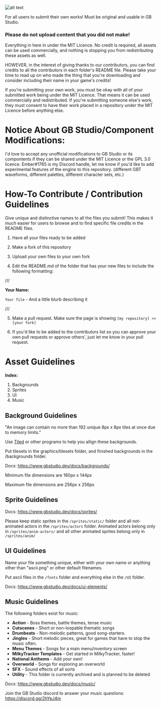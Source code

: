 ![alt text](https://github.com/DeerTears/GB-Studio-Community-Assets/blob/master/titlecard_july11_2019.png "GB Studio Community Assets Titlecard")

For all users to submit their own works! Must be original and usable in GB Studio.
### Please do not upload content that you did not make!

Everything in here in under the MIT Licence. No credit is required, all assets can be used commercially, and nothing is stopping you from redistributing these assets as well.

HOWEVER, in the interest of giving thanks to our contributors, you can find credits to all the contributors in each folder's README file. Please take your time to read up on who made the thing that you're downloading and consider including their name in your game's credits!

If you're submitting your own work, you must be okay with all of your submitted work being under the MIT Licence. That means it can be used commercially and redistributed. If you're submitting someone else's work, they must consent to have their work placed in a repository under the MIT Licence before anything else.

# Notice About GB Studio/Component Modifications:

I'd love to accept any unofficial modifications to GB Studio or its compontents if they can be shared under the MIT Licence or the GPL 3.0 licence. Ember#1765 is my Discord handle, let me know if you'd like to add experimental features of the engine to this repository. (different GBT waveforms, different palettes, different character sets, etc.)

# How-To Contribute / Contribution Guidelines

Give unique and distinctive names to all the files you submit! This makes it *much* easier for users to browse and to find specific file credits in the README files.

1. Have all your files ready to be added

2. Make a fork of this repository

3. Upload your own files to your own fork

4. Edit the README.md of the folder that has your new files to include the following formatting:

///

**Your Name:**

``Your file`` - And a little blurb describing it

///

5. Make a pull request. Make sure the page is showing `[my repository] << [your fork]`

6. If you'd like to be added to the contributors list so you can approve your own pull requests or approve others', just let me know in your pull request.

# Asset Guidelines

**Index:**
1. Backgrounds
2. Sprites
3. UI
4. Music

## Background Guidelines

"An image can contain no more than 192 unique 8px x 8px tiles at once due to memory limits."

Use [Tiled](https://www.mapeditor.org/) or other programs to help you allign these backgrounds.

Put tilesets in the graphics/tilesets folder, and finished backgrounds in the /backgrounds folder.

Docs: https://www.gbstudio.dev/docs/backgrounds/

Minimum file dimensions are 160px x 144px

Maximum file dimensions are 256px x 256px

## Sprite Guidelines

Docs: https://www.gbstudio.dev/docs/sprites/

Please keep static sprites in the `/sprites/static/` folder and all not-animated actors in the `/sprites/actors` folder. Animated actors belong only in `/sprites/anim-actors/` and all other animated sprites belong only in `/sprites/anim/`

## UI Guidelines

Name your file something unique, either with your own name or anything other than "ascii.png" or other default filenames.

Put ascii files in the `/fonts` folder and everything else in the `/UI` folder.

Docs: https://www.gbstudio.dev/docs/ui-elements/

## Music Guidelines

The following folders exist for music:

- **Action** - Boss themes, battle themes, tense music
- **Cutscenes** - Short or non-loopable thematic songs
- **Drumbeats** - Non-melodic patterns, good song-starters.
- **Jingles** - Short melodic pieces, great for games that have to stop the music often.
- **Menu Themes** - Songs for a main menu/inventory screen
- **MilkyTracker Templates** - Get started in MilkyTracker, faster!
- **National Anthems** - Add your own!
- **Overworld** - Songs for exploring an overworld
- **SFX** - Sound effects of all sorts
- **Utility** - This folder is currently archived and is planned to be deleted

Docs: https://www.gbstudio.dev/docs/music/

Join the GB Studio discord to answer your music questions: https://discord.gg/2hYeJ4m
